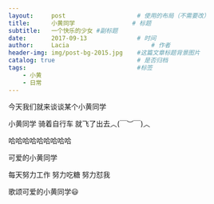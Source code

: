```yaml
---
layout:     post   				    # 使用的布局（不需要改）
title:      小黄同学 				# 标题 
subtitle:   一个快乐的少女 #副标题
date:       2017-09-13 				# 时间
author:     Lacia						# 作者
header-img: img/post-bg-2015.jpg 	#这篇文章标题背景图片
catalog: true 						# 是否归档
tags:								#标签
    - 小黄
    - 日常
---
```

今天我们就来谈谈某个小黄同学  

小黄同学 骑着自行车 就飞了出去︿(￣︶￣)︿    

哈哈哈哈哈哈哈哈哈    

可爱的小黄同学    

每天努力工作 努力吃糖 努力怼我    

歌颂可爱的小黄同学:smiley:
